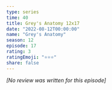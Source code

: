 ```yaml
---
type: series
time: 40
title: Grey's Anatomy 12x17
date: "2022-08-12T00:00:00"
name: "Grey's Anatomy"
season: 12
episode: 17
rating: 3
ratingEmoji: "⭐️⭐️⭐️"
share: false
---
```


*[No review was written for this episode]*